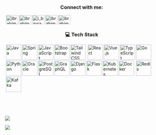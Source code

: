 

<h3 align="center">Connect with me:</h3>
<p align="left">



<a href="https://linkedin.com/in/ibrahimbayramli" target="blank"><img style="margin-left:3px" align="center" src="https://raw.githubusercontent.com/rahuldkjain/github-profile-readme-generator/master/src/images/icons/Social/linked-in-alt.svg" alt="ibrahimbayramli" height="30" width="40" /></a><a href="https://instagram.com/ibrahimbayramli" target="blank"><img style="margin-left:3px" align="center" src="https://raw.githubusercontent.com/rahuldkjain/github-profile-readme-generator/master/src/images/icons/Social/instagram.svg" alt="ibrahimbayramli" height="30" width="40" /></a><a href="https://twitter.com/i_bayramli" target="blank"><img style="margin-left:3px" align="center" src="https://raw.githubusercontent.com/rahuldkjain/github-profile-readme-generator/master/src/images/icons/Social/twitter.svg" alt="i_bayramli" height="30" width="40" /></a><a href="https://fb.com/ibrahimbayramli" target="blank"><img style="margin-left:3px" align="center" src="https://raw.githubusercontent.com/rahuldkjain/github-profile-readme-generator/master/src/images/icons/Social/facebook.svg" alt="ibrahimbayramli" height="30" width="40" /></a><a href="https://www.hackerrank.com/ibrahimbayramli" target="blank"><img style="margin-left:3px" align="center" src="https://raw.githubusercontent.com/rahuldkjain/github-profile-readme-generator/master/src/images/icons/Social/hackerrank.svg" alt="ibrahimbayramli" height="30" width="40" /></a>
</p>

<h3 align="center">💻 Tech Stack</h3>
<p align="left"> 


<div>
<a href="https://www.java.com/" target="_blank"><img style="margin-left:3px" style="margin: 10px" src="https://profilinator.rishav.dev/skills-assets/java-original-wordmark.svg" alt="Java" height="50" /></a><a href="https://docs.spring.io/spring-framework/docs/3.0.x/reference/expressions.html#:~:text=The%20Spring%20Expression%20Language%20(SpEL,and%20basic%20string%20templating%20functionality." target="_blank"><img style="margin-left:3px" style="margin: 10px" src="https://profilinator.rishav.dev/skills-assets/springio-icon.svg" alt="Spring" height="50" /></a><a href="https://www.javascript.com/" target="_blank"><img style="margin-left:3px" style="margin: 10px" src="https://profilinator.rishav.dev/skills-assets/javascript-original.svg" alt="JavaScript" height="50" /></a><a href="https://getbootstrap.com/docs/3.4/javascript/" target="_blank"><img style="margin-left:3px" style="margin: 10px" src="https://profilinator.rishav.dev/skills-assets/bootstrap-plain.svg" alt="Bootstrap" height="50" /></a><a href="https://www.tailwindcss.com/" target="_blank"><img style="margin-left:3px" style="margin: 10px" src="https://profilinator.rishav.dev/skills-assets/tailwindcss.svg" alt="Tailwind CSS" height="50" /></a>  
<a href="https://reactjs.org/" target="_blank"><img style="margin-left:3px" style="margin: 10px" src="https://profilinator.rishav.dev/skills-assets/react-original-wordmark.svg" alt="React" height="50" /></a><a href="https://vuejs.org/" target="_blank"><img style="margin-left:3px" style="margin: 10px" src="https://profilinator.rishav.dev/skills-assets/vuejs-original-wordmark.svg" alt="Vue.js" height="50" /></a><a href="https://www.typescriptlang.org/" target="_blank"><img style="margin-left:3px" style="margin: 10px" src="https://profilinator.rishav.dev/skills-assets/typescript-original.svg" alt="TypeScript" height="50" /></a><a href="https://go.dev/" target="_blank"><img style="margin-left:3px" style="margin: 10px" src="https://profilinator.rishav.dev/skills-assets/go-original.svg" alt="Go" height="50" /></a><a href="https://www.python.org/" target="_blank"><img style="margin-left:3px" style="margin: 10px" src="https://profilinator.rishav.dev/skills-assets/python-original.svg" alt="Python" height="50" /></a><a href="https://www.oracle.com/in/index.html" target="_blank"><img style="margin-left:3px" style="margin: 10px" src="https://profilinator.rishav.dev/skills-assets/oracle-original.svg" alt="Oracle" height="50" /></a><a href="https://www.postgresql.org/" target="_blank"><img style="margin-left:3px" style="margin: 10px" src="https://profilinator.rishav.dev/skills-assets/postgresql-original-wordmark.svg" alt="PostgreSQL" height="50" /></a><a href="https://graphql.org/" target="_blank"><img style="margin-left:3px" style="margin: 10px" src="https://profilinator.rishav.dev/skills-assets/graphql.png" alt="GraphQL" height="50" /></a><a href="https://www.djangoproject.com/" target="_blank"><img style="margin-left:3px" style="margin: 10px" src="https://profilinator.rishav.dev/skills-assets/django-original.svg" alt="Django" height="50" /></a><a href="https://flask.palletsprojects.com/" target="_blank"><img style="margin-left:3px" style="margin: 10px" src="https://profilinator.rishav.dev/skills-assets/flask.png" alt="Flask" height="50" /></a><a href="https://kubernetes.io/" target="_blank"><img style="margin-left:3px" style="margin: 10px" src="https://profilinator.rishav.dev/skills-assets/kubernetes-icon.svg" alt="Kubernetes" height="50" /></a><a href="https://www.docker.com/" target="_blank"><img style="margin-left:3px" style="margin: 10px" src="https://profilinator.rishav.dev/skills-assets/docker-original-wordmark.svg" alt="Docker" height="50" /></a>
<a href="https://redis.io/" target="_blank"><img style="margin-left:3px" style="margin: 10px" src="https://profilinator.rishav.dev/skills-assets/redis-original-wordmark.svg" alt="Redis" height="50" /></a><a href="https://kafka.apache.org/" target="_blank"><img style="margin-left:3px" style="margin: 10px" src="https://profilinator.rishav.dev/skills-assets/apache_kafka-icon.svg" alt="Kafka" height="50" /></a>
</div>







</p>
<br/>
<br/>
<br/>
<!-- <p><img style="margin-left:3px" align="left" src="https://github-readme-stats.vercel.app/api/top-langs?username=ibrahimbayramli&show_icons=true&locale=en&layout=compact" alt="ibrahimbayramli" /></p> -->

<!-- <p>&nbsp;<img style="margin-left:3px" align="center" src="https://github-readme-stats.vercel.app/api?username=ibrahimbayramli&show_icons=true&locale=en" alt="ibrahimbayramli" /></p> -->

<!-- <p><img style="margin-left:3px" align="center" src="https://github-readme-streak-stats.herokuapp.com/?user=ibrahimbayramli&" alt="ibrahimbayramli" /></p> -->

<!-- ![](https://github-readme-stats.vercel.app/api?username=ibrahimbayramli&theme=vue-dark&hide_border=false&include_all_commits=false&count_private=false)<br/> -->

![](https://github-readme-streak-stats.herokuapp.com/?user=ibrahimbayramli&theme=vue-dark&hide_border=false)<br/>

![](https://github-readme-stats.vercel.app/api/top-langs/?username=ibrahimbayramli&theme=vue-dark&hide_border=false&include_all_commits=false&count_private=false&layout=compact)
